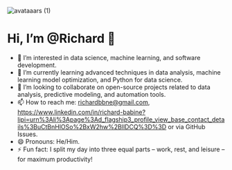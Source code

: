 
![avataaars (1)](https://github.com/user-attachments/assets/4a7990ca-33de-4df5-b9d3-23192ad0cefe)

# Hi, I’m @Richard 👋
- 👀 I’m interested in data science, machine learning, and software development.
- 🌱 I’m currently learning advanced techniques in data analysis, machine learning model optimization, and Python for data science.
- 💞️ I’m looking to collaborate on open-source projects related to data analysis, predictive modeling, and automation tools.
- 📫 How to reach me: richardbbne@gmail.com, https://www.linkedin.com/in/richard-babine?lipi=urn%3Ali%3Apage%3Ad_flagship3_profile_view_base_contact_details%3BuCtBnHlOSo%2BxW2hw%2BllDCQ%3D%3D or via GitHub Issues.
- 😄 Pronouns: He/Him.
- ⚡ Fun fact: I split my day into three equal parts – work, rest, and leisure – for maximum productivity!
